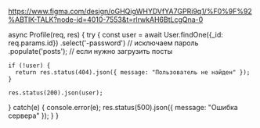 https://www.figma.com/design/oGHQigWHYDVfYA7GPRi9q1/%F0%9F%92%ABTIK-TALK?node-id=4010-7553&t=rlrwkAH6BtLcgQna-0


async Profile(req, res) {
  try {
    const user = await User.findOne({_id: req.params.id})
      .select('-password') // исключаем пароль
      .populate('posts'); // если нужно загрузить посты
    
    if (!user) {
      return res.status(404).json({ message: "Пользователь не найден" });
    }
    
    res.status(200).json(user);
  } catch(e) {
    console.error(e);
    res.status(500).json({ message: "Ошибка сервера" });
  }
}
